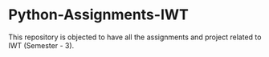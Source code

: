 # Python-Assignments-IWT
This repository is objected to have all the assignments and project related to IWT (Semester - 3). 
